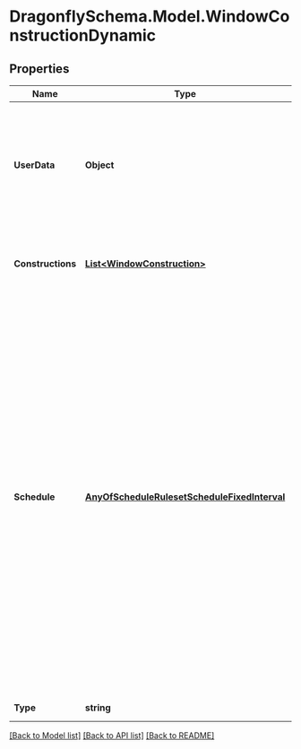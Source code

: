 
# DragonflySchema.Model.WindowConstructionDynamic

## Properties

Name | Type | Description | Notes
------------ | ------------- | ------------- | -------------
**UserData** | **Object** | Optional dictionary of user data associated with the object.All keys and values of this dictionary should be of a standard data type to ensure correct serialization of the object (eg. str, float, int, list). | [optional] 
**Constructions** | [**List&lt;WindowConstruction&gt;**](WindowConstruction.md) | A list of WindowConstruction objects that define the various states that the dynamic window can assume. | 
**Schedule** | [**AnyOfScheduleRulesetScheduleFixedInterval**](AnyOfScheduleRulesetScheduleFixedInterval.md) | A control schedule that dictates which constructions are active at given times throughout the simulation. The values of the schedule should be intergers and range from 0 to one less then the number of constructions. Zero indicates that the first construction is active, one indicates that the second on is active, etc. The schedule type limits of this schedule should be \&quot;Control Level.\&quot; If building custom schedule type limits that describe a particular range of states, the type limits should be \&quot;Discrete\&quot; and the unit type should be \&quot;Mode,\&quot; \&quot;Control,\&quot; or some other fractional unit. | 
**Type** | **string** |  | [optional] [readonly] [default to "WindowConstructionDynamic"]

[[Back to Model list]](../README.md#documentation-for-models)
[[Back to API list]](../README.md#documentation-for-api-endpoints)
[[Back to README]](../README.md)


